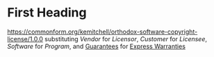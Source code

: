 # First Heading

<https://commonform.org/kemitchell/orthodox-software-copyright-license/1.0.0> substituting _Vendor_ for _Licensor_, _Customer_ for _Licensee_, _Software_ for _Program_, and [Guarantees]() for [Express Warranties]()
